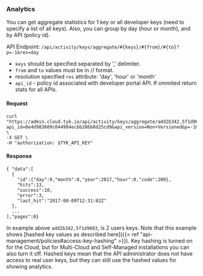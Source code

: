 ---
---

### Analytics

You can get aggregate statistics for 1 key or all developer keys (need to specify a list of all keys). Also, you can group by day (hour or month), and by API (policy id).

API Endpoint: `/api/activity/keys/aggregate/#{keys}/#{from}/#{to}?p=-1&res=day`

*  `keys` should be specified separated by ',' delimiter.
*  `from` and `to` values must be in // format.
*  resolution specified `res` attribute: 'day', 'hour' or 'month'
*  `api_id` - policy id associated with developer portal API. If ommited return stats for all APIs.

#### Request

```{.copyWrapper}
curl "https://admin.cloud.tyk.io/api/activity/keys/aggregate/add2b342,5f1d9603,/5/8/2017/13/8/2017?api_id=8e4d983609c044984ecbb286b8d25cd9&api_version=Non+Versioned&p=-1&res=day" \
-X GET \
-H "authorization: $TYK_API_KEY"
```

#### Response

```
{ "data":[
  {
    "id":{"day":9,"month":8,"year":2017,"hour":0,"code":200},
    "hits":13,
    "success":10,
    "error":3,
    "last_hit":"2017-08-09T12:31:02Z"
  },
  ...
],"pages":0}
```

In example above `add2b342,5f1d9603`, is 2 users keys. Note that this example shows [hashed key values as described here]({{< ref "api-management/policies#access-key-hashing" >}}). Key hashing is turned on for the Cloud, but for Multi-Cloud and Self-Managed installations you can also turn it off. Hashed keys mean that the API administrator does not have access to real user keys, but they can still use the hashed values for showing analytics.